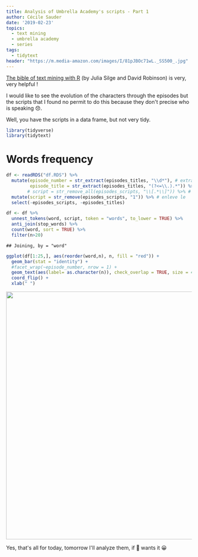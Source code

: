 ```yaml
---
title: Analysis of Umbrella Academy's scripts - Part 1
author: Cécile Sauder
date: '2019-02-23'
topics:
  - text mining
  - umbrella academy
  - series
tags:
  - tidytext
header: "https://m.media-amazon.com/images/I/81pJBOc71wL._SS500_.jpg"
---
```




[The bible of text mining with R](https://www.tidytextmining.com/) (by Julia Silge and David Robinson) is very, very helpful !

I would like to see the evolution of the characters through the episodes but the scripts that I found no permit to do this because they don't precise who is speaking 😞. 

Well, you have the scripts in a data frame, but not very tidy.




```r
library(tidyverse)
library(tidytext)
```

# Words frequency


```r
df <- readRDS("df.RDS") %>%
  mutate(episode_number = str_extract(episodes_titles, "\\d*"), # extract 1 chiffre ou plus
         episode_title = str_extract(episodes_titles, "(?<=\\.).*")) %>%     #, #extract tout .* ce qui suit un point \\.
        # script = str_remove_all(episodes_scripts, "\\[.*\\]")) %>% # enleve tous les [ blablabla ]
  mutate(script = str_remove(episodes_scripts, "1")) %>% # enleve le 
  select(-episodes_scripts, -episodes_titles) 

df <- df %>%
  unnest_tokens(word, script, token = "words", to_lower = TRUE) %>%
  anti_join(stop_words) %>%
  count(word, sort = TRUE) %>%
  filter(n>20)
```

```
## Joining, by = "word"
```

```r
ggplot(df[1:25,], aes(reorder(word,n), n, fill = "red")) + 
  geom_bar(stat = "identity") +
  #facet_wrap(~episode_number, nrow = 1) +
  geom_text(aes(label= as.character(n)), check_overlap = TRUE, size = 4) + 
  coord_flip() + 
  xlab(" ") 
```

<img src="{{< blogdown/postref >}}index_files/figure-html/unnamed-chunk-2-1.png" width="672" />




Yes, that's all for today, tomorrow I'll analyze them, if 👶 wants it 😀
